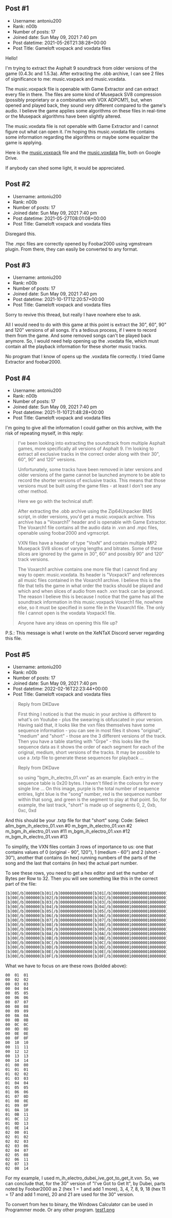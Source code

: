 ## Post #1
- Username: antoniu200
- Rank: n00b
- Number of posts: 17
- Joined date: Sun May 09, 2021 7:40 pm
- Post datetime: 2021-05-26T21:38:28+00:00
- Post Title: Gameloft voxpack and voxdata files

Hello!

I'm trying to extract the Asphalt 9 soundtrack from older versions of the game (0.4.3c and 1.5.3a).
After extracting the .obb archive, I can see 2 files of significance to me: music.voxpack and music.voxdata.

The music.voxpack file is openable with Game Extractor and can extract every file in there. The files are some kind of Musepack SV8 compression (possibly proprietary or a combination with VOX ADPCM?), but, when opened and played back, they sound very different compared to the game's audio. I believe the game applies some algorithms on these files in real-time or the Musepack algorithms have been slightly altered.

The music.voxdata file is not openable with Game Extractor and I cannot figure out what can open it. I'm hoping this music.voxdata file contains some information regarding the algorithms or maybe some equalizer the game is applying.

Here is the [music.voxpack](https://drive.google.com/file/d/1jKCJV-vskqjSGk57grXZ3oFL_h-2KJTl/view?usp=sharing) file and the [music.voxdata](https://drive.google.com/file/d/1zhVH9hdaGtCjXoI7niRP4vo0CBsdejRQ/view?usp=sharing) file, both on Google Drive.

If anybody can shed some light, it would be appreciated.
## Post #2
- Username: antoniu200
- Rank: n00b
- Number of posts: 17
- Joined date: Sun May 09, 2021 7:40 pm
- Post datetime: 2021-05-27T08:01:08+00:00
- Post Title: Gameloft voxpack and voxdata files

Disregard this.

The .mpc files are correctly opened by Foobar2000 using vgmstream plugin. From there, they can easily be converted to any format.
## Post #3
- Username: antoniu200
- Rank: n00b
- Number of posts: 17
- Joined date: Sun May 09, 2021 7:40 pm
- Post datetime: 2021-10-17T12:20:57+00:00
- Post Title: Gameloft voxpack and voxdata files

Sorry to revive this thread, but really I have nowhere else to ask.

All I would need to do with this game at this point is extract the 30", 60", 90" and 120" versions of all songs. It's a tedious process, if I were to record them from the game. And some removed songs can't be played back anymore. So, I would need help opening up the .voxdata file, which must contain all the playback information for these shorter music tracks.

No program that I know of opens up the .voxdata file correctly. I tried Game Extractor and foobar2000.
## Post #4
- Username: antoniu200
- Rank: n00b
- Number of posts: 17
- Joined date: Sun May 09, 2021 7:40 pm
- Post datetime: 2021-11-10T21:48:28+00:00
- Post Title: Gameloft voxpack and voxdata files

I'm going to give all the information I could gather on this archive, with the risk of repeating myself, in this reply:

> I've been looking into extracting the soundtrack from multiple Asphalt games, more specifically all versions of Asphalt 9. I'm looking to extract all exclusive tracks in the correct order along with their 30", 60", 90" and 120" versions.
>
> 
>
> Unfortunately, some tracks have been removed in later versions and older versions of the game cannot be launched anymore to be able to record the shorter versions of exclusive tracks. This means that those versions must be built using the game files - at least I don't see any other method.
>
> 
>
> Here we go with the technical stuff:
>
> After extracting the .obb archive using the Zip64Unpacker BMS script, in older versions, you'd get a music.voxpack archive. This archive has a "Voxarch1" header and is openable with Game Extractor. The Voxarch1 file contains all the audio data in .vxn and .mpc files, openable using foobar2000 and vgmscript.
>
> 
>
> VXN files have a header of type "VoxN" and contain multiple MP2 Musepack SV8 slices of varying lengths and bitrates. Some of these slices are ignored by the game in 30", 60" and possibly 90" and 120" track versions.
>
> 
>
> The Voxarch1 archive contains one more file that I cannot find any way to open: music.voxdata. Its header is "Voxpack1" and references all music files contained in the Voxarch1 archive. I believe this is the file that tells the game in what order the tracks should be played and which and when slices of audio from each .vxn track can be ignored. The reason I believe this is because I notice that the game has all the soundtrack information in this music.voxpack Voxarch1 file, nowhere else, so it must be specified in some file in the Voxarch1 file. The only file I cannot open is the voxdata Voxpack1 file.
>
> 
>
> Anyone have any ideas on opening this file up?

P.S.: This message is what I wrote on the XeNTaX Discord server regarding this file.
## Post #5
- Username: antoniu200
- Rank: n00b
- Number of posts: 17
- Joined date: Sun May 09, 2021 7:40 pm
- Post datetime: 2022-02-16T22:23:44+00:00
- Post Title: Gameloft voxpack and voxdata files

> Reply from DKDave
>
> First thing I noticed is that the music in your archive is different to what's on Youtube - plus the swearing is obfuscated in your version.  Having said that, it looks like the vxn files themselves have some sequence information - you can see in most files it shows "original", "medium" and "short" - those are the 3 different versions of the track.  Then you have a table starting with "Grpe" - this looks like the sequence data as it shows the order of each segment for each of the original, medium, short versions of the tracks.  It may be possible to use a .txtp file to generate these sequences for playback ...

> Reply from DKDave
>
> so using "bgm_ih_electro_01.vxn" as an example.  Each entry in the sequence table is 0x20 bytes.  I haven't filled in the colours for every single line ...  On this image, purple is the total number of sequence entries, light blue is the "song" number, red is the sequence number within that song, and green is the segment to play at that point.  So, for example, the last track, "short" is made up of segments 0, 2, 0xb, 0xc, 0xd

And this should be your .txtp file for that "short" song:
Code: Select allm_bgm_ih_electro_01.vxn #0
m_bgm_ih_electro_01.vxn #2
m_bgm_ih_electro_01.vxn #11
m_bgm_ih_electro_01.vxn #12
m_bgm_ih_electro_01.vxn #13

To simplify, the VXN files contain 3 rows of importance to us: one that contains values of 0 (original - 90", 120"), 1 (medium - 60") and 2 (short - 30"), another that contains (in hex) running numbers of the parts of the song and the last that contains (in hex) the actual part number.

To see these rows, you need to get a hex editor and set the number of Bytes per Row to 32. Then you will see something like this in the correct part of the file:

```
[b]00[/b]000000[b]01[/b]00000000000000[b]01[/b]00000001000000010000000100000001000000
[b]00[/b]000000[b]02[/b]00000000000000[b]02[/b]00000001000000010000000100000001000000
[b]00[/b]000000[b]03[/b]00000000000000[b]03[/b]00000001000000010000000100000001000000
[b]00[/b]000000[b]04[/b]00000000000000[b]04[/b]00000001000000010000000100000001000000
[b]00[/b]000000[b]05[/b]00000000000000[b]05[/b]00000001000000010000000100000001000000
[b]00[/b]000000[b]06[/b]00000000000000[b]06[/b]00000001000000010000000100000001000000
[b]00[/b]000000[b]07[/b]00000000000000[b]07[/b]00000001000000010000000100000001000000
[b]00[/b]000000[b]08[/b]00000000000000[b]08[/b]00000001000000010000000100000001000000
[b]00[/b]000000[b]09[/b]00000000000000[b]09[/b]00000001000000010000000100000001000000
[b]00[/b]000000[b]0A[/b]00000000000000[b]0A[/b]00000001000000010000000100000001000000
[b]00[/b]000000[b]0B[/b]00000000000000[b]0B[/b]00000001000000010000000100000001000000
[b]00[/b]000000[b]0C[/b]00000000000000[b]0C[/b]00000001000000010000000100000001000000
[b]00[/b]000000[b]0D[/b]00000000000000[b]0D[/b]00000001000000010000000100000001000000
[b]00[/b]000000[b]0E[/b]00000000000000[b]0E[/b]00000001000000010000000100000001000000
[b]00[/b]000000[b]0F[/b]00000000000000[b]0F[/b]00000001000000010000000100000001000000

```


What we have to focus on are these rows (bolded above):

```
00	01	01
00	02	02
00	03	03
00	04	04
00	05	05
00	06	06
00	07	07
00	08	08
00	09	09
00	0A	0A
00	0B	0B
00	0C	0C
00	0D	0D
00	0E	0E
00	0F	0F
00	10	10
00	11	11
00	12	12
00	13	13
00	14	14
01	00	00
01	01	01
01	02	02
01	03	03
01	04	04
01	05	05
01	06	06
01	07	0D
01	08	0E
01	09	0F
01	0A	10
01	0B	11
01	0C	12
01	0D	13
01	0E	14
02	00	01
02	01	02
02	02	03
02	03	06
02	04	07
02	05	08
02	06	11
02	07	13
02	08	14

```


For my example, I used m_ih_electro_dubei_ive_got_to_get_it.vxn. So, we can conclude that, for the 30" version of "I've Got to Get It", by Dubei, parts noted by Foobar2000 as 2 (hex 1 = 1 and add 1 more), 3, 4, 7, 8, 9, 18 (hex 11 = 17 and add 1 more), 20 and 21 are used for the 30" version.

To convert from hex to binary, the Windows Calculator can be used in Programmer mode. Or any other program.
[test1.png](https://xentaxbackup.github.io/file/21795_test1.png)

